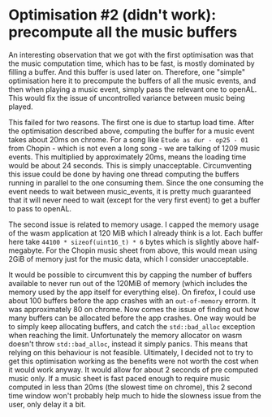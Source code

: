 # Optimisation #2 (didn't work): precompute all the music buffers

An interesting observation that we got with the first optimisation was that the music computation time, which
has to be fast, is mostly dominated by filling a buffer. And this buffer is used later on. Therefore, one "simple"
optimisation here it to precompute the buffers of all the music events, and then when playing a music event,
simply pass the relevant one to openAL. This would fix the issue of uncontrolled variance between music being
played.

This failed for two reasons. The first one is due to startup load time. After the optimisation described
above, computing the buffer for a music event takes about 20ms on chrome. For a song like `Etude as dur -
op25 - 01` from Chopin - which is not even a long song - we are talking of 1209 music events. This multiplied
by approximately 20ms, means the loading time would be about 24 seconds. This is simply
unacceptable. Circumventing this issue could be done by having one thread computing the buffers running in
parallel to the one consuming them. Since the one consuming the event needs to wait between music_events, it
is pretty much guaranteed that it will never need to wait (except for the very first event) to get a buffer to
pass to openAL.

The second issue is related to memory usage. I capped the memory usage of the wasm
application at 120 MiB which I already think is a lot. Each buffer here take `44100 * sizeof(uint16_t) * 6`
bytes which is slightly above half-megabyte. For the Chopin music sheet from above, this would mean using 2GiB
of memory just for the music data, which I consider unacceptable.

It would be possible to circumvent this by capping the number of buffers available to never run out of the
120MiB of memory (which includes the memory used by the app itself for everything else). On firefox, I could
use about 100 buffers before the app crashes with an `out-of-memory` errorm. It was approximately 80 on
chrome. Now comes the issue of finding out how many buffers can be allocated before the app crashes. One way
would be to simply keep allocating buffers, and catch the `std::bad_alloc` exception when reaching the
limit. Unfortunately the memory allocator on wasm doesn't throw `std::bad_alloc`, instead it simply
panics. This means that relying on this behaviour is not feasible. Ultimately, I decided not to try to get
this optimisation working as the benefits were not worth the cost when it would work anyway. It would allow
for about 2 seconds of pre computed music only. If a music sheet is fast paced enough to require music
computed in less than 20ms (the slowest time on chrome), this 2 second time window won't probably help much to
hide the slowness issue from the user, only delay it a bit.
